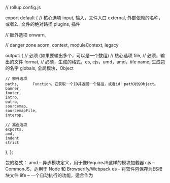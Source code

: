 // rollup.config.js

export default {
  // 核心选项
  input,      输入，文件入口
  external,   外部依赖的名称，或者2、文件的绝对路径
  plugins,    插件

  // 额外选项
  onwarn,

  // danger zone
  acorn,
  context,
  moduleContext,
  legacy

  output: {  // 必须 (如果要输出多个，可以是一个数组)
    // 核心选项
    file,    // 必须，输出的文件
    format,  // 必须，生成的格式，es, cjs，umd，amd，iife
    name,       生成包的名字
    globals,    全局模块，Object

    // 额外选项
    paths,      Function，它获取一个ID并返回一个路径，或者id：path对的Object。
    banner,
    footer,
    intro,
    outro,
    sourcemap,
    sourcemapFile,
    interop,

    // 高危选项
    exports,
    amd,
    indent
    strict
  },
};


包的格式：
amd – 异步模块定义，用于像RequireJS这样的模块加载器
cjs – CommonJS，适用于 Node 和 Browserify/Webpack
es – 将软件包保存为ES模块文件
iife – 一个自动执行的功能，适合作为<script>标签。（如果要为应用程序创建一个捆绑包，您可能想要使用它，因为它会使文件大小变小。）
umd – 通用模块定义，以amd，cjs 和 iife 为一体